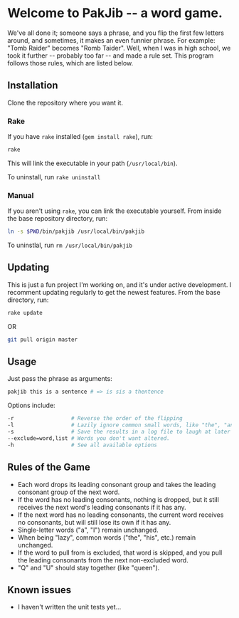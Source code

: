 # Welcome to PakJib -- a word game.
We've all done it; someone says a phrase, and you flip the first few letters
around, and sometimes, it makes an even funnier phrase. For example:
"Tomb Raider" becomes "Romb Taider".
Well, when I was in high school, we took it further -- probably too far -- and
made a rule set. This program follows those rules, which are listed below.

## Installation
Clone the repository where you want it.
### Rake
If you have `rake` installed (`gem install rake`), run:
```sh
rake
```
This will link the executable in your path (`/usr/local/bin`).

To uninstall, run `rake uninstall`

### Manual
If you aren't using `rake`, you can link the executable yourself. From inside
the base repository directory, run:
```sh
ln -s $PWD/bin/pakjib /usr/local/bin/pakjib
```
To uninstlal, run `rm /usr/local/bin/pakjib`

## Updating
This is just a fun project I'm working on, and it's under active development. I
recomment updating regularly to get the newest features. From the base
directory, run:
```sh
rake update
```
OR
```sh
git pull origin master
```

## Usage
Just pass the phrase as arguments:
```sh
pakjib this is a sentence # => is sis a thentence
```
Options include:
```sh
-r                  # Reverse the order of the flipping
-l                  # Lazily ignore common small words, like "the", "an", etc.
-s                  # Save the results in a log file to laugh at later
--exclude=word,list # Words you don't want altered.
-h                  # See all available options
```

## Rules of the Game
- Each word drops its leading consonant group and takes the leading consonant
group of the next word.
- If the word has no leading consonants, nothing is dropped, but it still
receives the next word's leading consonants if it has any.
- If the next word has no leading consonants, the current word receives no
consonants, but will still lose its own if it has any.
- Single-letter words ("a", "I") remain unchanged.
- When being "lazy", common words ("the", "his", etc.) remain unchanged.
- If the word to pull from is excluded, that word is skipped, and you pull the
leading consonants from the next non-excluded word.
- "Q" and "U" should stay together (like "queen").

## Known issues
- I haven't written the unit tests yet...

